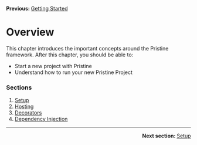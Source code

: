 <p>
   <strong>Previous: </strong> <a href="../index.md">Getting Started</a>
</p>

# Overview

This chapter introduces the important concepts around the Pristine framework. After this chapter, you should be able to:
* Start a new project with Pristine
* Understand how to run your new Pristine Project


### Sections
1. [Setup](01.setup.md)
2. [Hosting](02.hosting.md)
3. [Decorators](03.decorators.md)
4. [Dependency Injection](04.dependency-injection.md)

---

<p align="right">
   <strong>Next section: </strong> <a href="01.setup.md">Setup</a>
</p>
